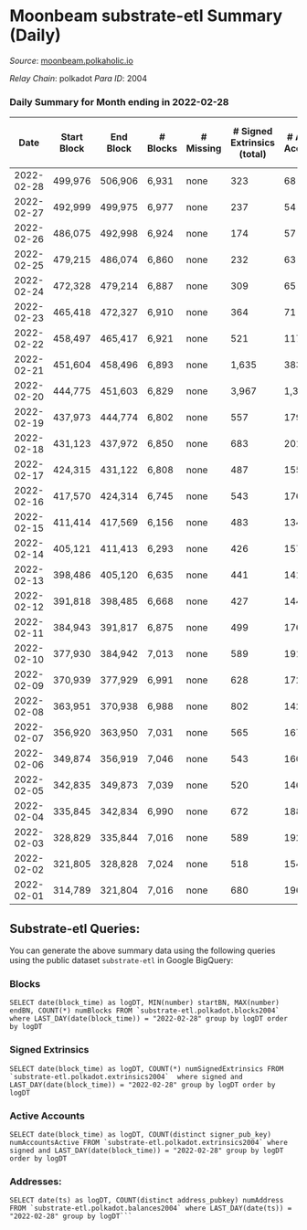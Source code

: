 # Moonbeam substrate-etl Summary (Daily)

_Source_: [moonbeam.polkaholic.io](https://moonbeam.polkaholic.io)

*Relay Chain*: polkadot
*Para ID*: 2004



### Daily Summary for Month ending in 2022-02-28


| Date | Start Block | End Block | # Blocks | # Missing | # Signed Extrinsics (total) | # Active Accounts | # Addresses with Balances | # Events | # Transfers | # XCM Transfers In | # XCM Transfers Out |
| ---- | ----------- | --------- | -------- | --------- | --------------------------- | ----------------- | ------------------------- | -------- | ----------- | ------------------ | ------------------- |
| 2022-02-28 | 499,976 | 506,906 | 6,931 | none  | 323 | 68 | 189,626 | 593,474 | 21,176 ($18,763,542.20) |   |   |
| 2022-02-27 | 492,999 | 499,975 | 6,977 | none  | 237 | 54 |  | 692,427 | 24,962 ($20,339,459.66) |   |   |
| 2022-02-26 | 486,075 | 492,998 | 6,924 | none  | 174 | 57 |  | 800,157 | 45,975 ($22,505,384.27) |   |   |
| 2022-02-25 | 479,215 | 486,074 | 6,860 | none  | 232 | 63 |  | 681,427 | 36,699 ($22,052,295.69) |   |   |
| 2022-02-24 | 472,328 | 479,214 | 6,887 | none  | 309 | 65 |  | 735,284 | 19,528 ($24,836,043.87) |   |   |
| 2022-02-23 | 465,418 | 472,327 | 6,910 | none  | 364 | 71 |  | 667,473 | 19,833 ($20,854,300.62) |   |   |
| 2022-02-22 | 458,497 | 465,417 | 6,921 | none  | 521 | 117 |  | 637,619 | 19,915 ($43,825,023.68) |   |   |
| 2022-02-21 | 451,604 | 458,496 | 6,893 | none  | 1,635 | 383 |  | 957,938 | 33,306 ($223,141,842.24) |   |   |
| 2022-02-20 | 444,775 | 451,603 | 6,829 | none  | 3,967 | 1,341 |  | 1,268,940 | 54,720 ($598,190,183.18) |   |   |
| 2022-02-19 | 437,973 | 444,774 | 6,802 | none  | 557 | 179 |  | 531,453 | 13,686 ($13,959,833.22) |   |   |
| 2022-02-18 | 431,123 | 437,972 | 6,850 | none  | 683 | 201 |  | 584,479 | 14,533 ($32,627,738.43) |   |   |
| 2022-02-17 | 424,315 | 431,122 | 6,808 | none  | 487 | 155 |  | 459,690 | 12,807 ($14,116,592.83) |   |   |
| 2022-02-16 | 417,570 | 424,314 | 6,745 | none  | 543 | 176 |  | 518,029 | 13,692 ($15,166,104.39) |   |   |
| 2022-02-15 | 411,414 | 417,569 | 6,156 | none  | 483 | 134 |  | 531,551 | 15,312 ($69,933,839.43) |   |   |
| 2022-02-14 | 405,121 | 411,413 | 6,293 | none  | 426 | 157 |  | 410,739 | 11,394 ($9,024,005.49) |   |   |
| 2022-02-13 | 398,486 | 405,120 | 6,635 | none  | 441 | 141 |  | 439,222 | 11,373 ($12,190,559.23) |   |   |
| 2022-02-12 | 391,818 | 398,485 | 6,668 | none  | 427 | 144 |  | 463,997 | 14,230 ($16,606,986.51) |   |   |
| 2022-02-11 | 384,943 | 391,817 | 6,875 | none  | 499 | 176 |  | 496,810 | 13,542 ($16,857,893.57) |   |   |
| 2022-02-10 | 377,930 | 384,942 | 7,013 | none  | 589 | 191 |  | 476,098 | 13,041 ($10,010,260.26) |   |   |
| 2022-02-09 | 370,939 | 377,929 | 6,991 | none  | 628 | 172 |  | 460,439 | 18,003 ($11,988,486.09) |   |   |
| 2022-02-08 | 363,951 | 370,938 | 6,988 | none  | 802 | 142 |  | 529,848 | 20,039 ($18,670,849.89) |   |   |
| 2022-02-07 | 356,920 | 363,950 | 7,031 | none  | 565 | 167 |  | 516,617 | 16,110 ($18,832,702.94) |   |   |
| 2022-02-06 | 349,874 | 356,919 | 7,046 | none  | 543 | 160 |  | 487,773 | 13,853 ($18,083,459.02) |   |   |
| 2022-02-05 | 342,835 | 349,873 | 7,039 | none  | 520 | 146 |  | 471,357 | 13,120 ($20,210,040.17) |   |   |
| 2022-02-04 | 335,845 | 342,834 | 6,990 | none  | 672 | 188 |  | 594,888 | 17,142 ($29,324,961.30) |   |   |
| 2022-02-03 | 328,829 | 335,844 | 7,016 | none  | 589 | 192 |  | 448,977 | 13,756 ($12,422,796.59) |   |   |
| 2022-02-02 | 321,805 | 328,828 | 7,024 | none  | 518 | 154 |  | 438,239 | 11,733 ($13,876,348.77) |   |   |
| 2022-02-01 | 314,789 | 321,804 | 7,016 | none  | 680 | 196 |  | 472,962 | 13,706 ($66,961,882.37) |   |   |

## Substrate-etl Queries:
You can generate the above summary data using the following queries using the public dataset `substrate-etl` in Google BigQuery:


### Blocks
```
SELECT date(block_time) as logDT, MIN(number) startBN, MAX(number) endBN, COUNT(*) numBlocks FROM `substrate-etl.polkadot.blocks2004`  where LAST_DAY(date(block_time)) = "2022-02-28" group by logDT order by logDT
```


### Signed Extrinsics
```
SELECT date(block_time) as logDT, COUNT(*) numSignedExtrinsics FROM `substrate-etl.polkadot.extrinsics2004`  where signed and LAST_DAY(date(block_time)) = "2022-02-28" group by logDT order by logDT
```


### Active Accounts
```
SELECT date(block_time) as logDT, COUNT(distinct signer_pub_key) numAccountsActive FROM `substrate-etl.polkadot.extrinsics2004` where signed and LAST_DAY(date(block_time)) = "2022-02-28" group by logDT order by logDT
```


### Addresses:
```
SELECT date(ts) as logDT, COUNT(distinct address_pubkey) numAddress FROM `substrate-etl.polkadot.balances2004` where LAST_DAY(date(ts)) = "2022-02-28" group by logDT```

